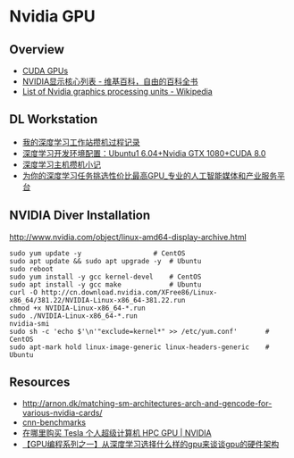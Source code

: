 # Nvidia GPU


## Overview

- [CUDA GPUs](https://developer.nvidia.com/cuda-gpus)
- [NVIDIA显示核心列表 - 维基百科，自由的百科全书](https://zh.wikipedia.org/wiki/NVIDIA%E9%A1%AF%E7%A4%BA%E6%A0%B8%E5%BF%83%E5%88%97%E8%A1%A8)
- [List of Nvidia graphics processing units - Wikipedia](https://en.wikipedia.org/wiki/List_of_Nvidia_graphics_processing_units)


## DL Workstation

- [我的深度学习工作站攒机过程记录](http://cn.soulmachine.me/2016-08-13-my-deep-learning-workstation-assemble-process-note/)
- [深度学习开发环境配置：Ubuntu1 6.04+Nvidia GTX 1080+CUDA 8.0](http://cn.soulmachine.me/2016-08-17-deep-learning-cuda-development-environment/)
- [深度学习主机攒机小记](http://www.52nlp.cn/%E6%B7%B1%E5%BA%A6%E5%AD%A6%E4%B9%A0%E4%B8%BB%E6%9C%BA%E6%94%92%E6%9C%BA%E5%B0%8F%E8%AE%B0)
- [为你的深度学习任务挑选性价比最高GPU_专业的人工智能媒体和产业服务平台](http://www.jiqizhixin.com/article/1318)


## NVIDIA Diver Installation

http://www.nvidia.com/object/linux-amd64-display-archive.html

    sudo yum update -y                  # CentOS
    sudo apt update && sudo apt upgrade -y  # Ubuntu
    sudo reboot
    sudo yum install -y gcc kernel-devel    # CentOS
    sudo apt install -y gcc make            # Ubuntu
    curl -O http://cn.download.nvidia.com/XFree86/Linux-x86_64/381.22/NVIDIA-Linux-x86_64-381.22.run
    chmod +x NVIDIA-Linux-x86_64-*.run
    sudo ./NVIDIA-Linux-x86_64-*.run
    nvidia-smi
    sudo sh -c 'echo $'\n'"exclude=kernel*" >> /etc/yum.conf'       # CentOS
    sudo apt-mark hold linux-image-generic linux-headers-generic    # Ubuntu


## Resources

- http://arnon.dk/matching-sm-architectures-arch-and-gencode-for-various-nvidia-cards/
- [cnn-benchmarks](https://github.com/jcjohnson/cnn-benchmarks)
- [在哪里购买 Tesla 个人超级计算机 HPC GPU | NVIDIA](http://www.nvidia.cn/object/where-to-buy-tesla-cn.html)
- [【GPU编程系列之一】从深度学习选择什么样的gpu来谈谈gpu的硬件架构](http://chenrudan.github.io/blog/2015/12/20/introductionofgpuhardware.html)
